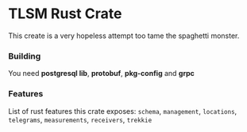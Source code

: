 # TLSM Rust Crate

This create is a very hopeless attempt too tame the spaghetti monster. 

### Building

You need **postgresql lib**, **protobuf**, **pkg-config** and **grpc**

### Features 

List of rust features this crate exposes: `schema`, `management`, `locations`, `telegrams`, `measurements`, `receivers`, `trekkie`


